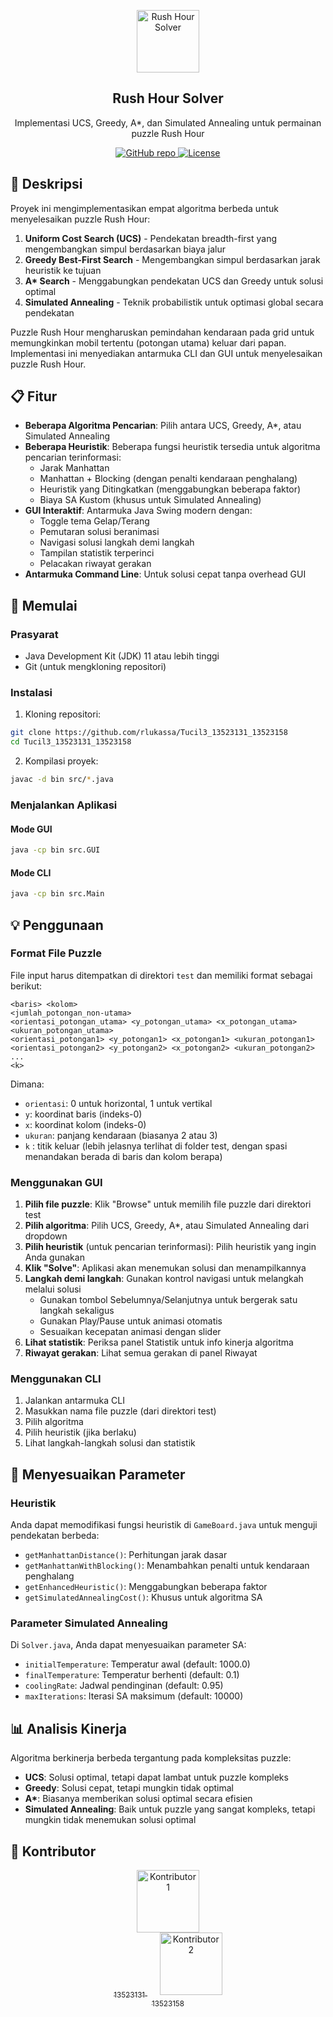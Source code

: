<p align="center">
 <img width="100px" src="https://www.google.com/imgres?q=icon%20rush%20hour%20game&imgurl=https%3A%2F%2Fi.pinimg.com%2F474x%2Ffc%2F85%2Fb2%2Ffc85b2fd54c554583bc38c00f1548294.jpg&imgrefurl=https%3A%2F%2Fmx.pinterest.com%2Fpin%2F897412663240059060%2F&docid=PiyQOw0MtRMXCM&tbnid=bwQrrtfqI1WxFM&vet=12ahUKEwji8KmZsrGNAxW2UGwGHTIOJdIQM3oECEUQAA..i&w=279&h=279&hcb=2&ved=2ahUKEwji8KmZsrGNAxW2UGwGHTIOJdIQM3oECEUQAA" align="center" alt="Rush Hour Solver" />
 <h2 align="center">Rush Hour Solver</h2>
 <p align="center">Implementasi UCS, Greedy, A*, dan Simulated Annealing untuk permainan puzzle Rush Hour</p>
</p>
<p align="center">
  <a href="https://github.com/rlukassa/Tucil3_13523131_13523158">
    <img alt="GitHub repo" src="https://img.shields.io/badge/github-repo-green?style=flat&logo=github" />
  </a>
  <a href="LICENSE">
    <img alt="License" src="https://img.shields.io/badge/license-MIT-blue?style=flat" />
  </a>
</p>

## 📝 Deskripsi

Proyek ini mengimplementasikan empat algoritma berbeda untuk menyelesaikan puzzle Rush Hour:
1. **Uniform Cost Search (UCS)** - Pendekatan breadth-first yang mengembangkan simpul berdasarkan biaya jalur
2. **Greedy Best-First Search** - Mengembangkan simpul berdasarkan jarak heuristik ke tujuan
3. **A\* Search** - Menggabungkan pendekatan UCS dan Greedy untuk solusi optimal
4. **Simulated Annealing** - Teknik probabilistik untuk optimasi global secara pendekatan

Puzzle Rush Hour mengharuskan pemindahan kendaraan pada grid untuk memungkinkan mobil tertentu (potongan utama) keluar dari papan. Implementasi ini menyediakan antarmuka CLI dan GUI untuk menyelesaikan puzzle Rush Hour.

## 📋 Fitur

- **Beberapa Algoritma Pencarian**: Pilih antara UCS, Greedy, A*, atau Simulated Annealing
- **Beberapa Heuristik**: Beberapa fungsi heuristik tersedia untuk algoritma pencarian terinformasi:
  - Jarak Manhattan
  - Manhattan + Blocking (dengan penalti kendaraan penghalang)
  - Heuristik yang Ditingkatkan (menggabungkan beberapa faktor)
  - Biaya SA Kustom (khusus untuk Simulated Annealing)
- **GUI Interaktif**: Antarmuka Java Swing modern dengan:
  - Toggle tema Gelap/Terang
  - Pemutaran solusi beranimasi
  - Navigasi solusi langkah demi langkah
  - Tampilan statistik terperinci
  - Pelacakan riwayat gerakan
- **Antarmuka Command Line**: Untuk solusi cepat tanpa overhead GUI

## 🚀 Memulai

### Prasyarat
- Java Development Kit (JDK) 11 atau lebih tinggi
- Git (untuk mengkloning repositori)

### Instalasi

1. Kloning repositori:
```bash
git clone https://github.com/rlukassa/Tucil3_13523131_13523158
cd Tucil3_13523131_13523158
```

2. Kompilasi proyek:
```bash
javac -d bin src/*.java
```

### Menjalankan Aplikasi

#### Mode GUI
```bash
java -cp bin src.GUI
```

#### Mode CLI
```bash
java -cp bin src.Main
```

## 💡 Penggunaan

### Format File Puzzle

File input harus ditempatkan di direktori `test` dan memiliki format sebagai berikut:

```
<baris> <kolom>
<jumlah_potongan_non-utama>
<orientasi_potongan_utama> <y_potongan_utama> <x_potongan_utama> <ukuran_potongan_utama>
<orientasi_potongan1> <y_potongan1> <x_potongan1> <ukuran_potongan1>
<orientasi_potongan2> <y_potongan2> <x_potongan2> <ukuran_potongan2>
...
<k>
```

Dimana:
- `orientasi`: 0 untuk horizontal, 1 untuk vertikal
- `y`: koordinat baris (indeks-0)
- `x`: koordinat kolom (indeks-0)
- `ukuran`: panjang kendaraan (biasanya 2 atau 3)
- `k` : titik keluar (lebih jelasnya terlihat di folder test, dengan spasi menandakan berada di baris dan kolom berapa)

### Menggunakan GUI

1. **Pilih file puzzle**: Klik "Browse" untuk memilih file puzzle dari direktori test
2. **Pilih algoritma**: Pilih UCS, Greedy, A*, atau Simulated Annealing dari dropdown
3. **Pilih heuristik** (untuk pencarian terinformasi): Pilih heuristik yang ingin Anda gunakan
4. **Klik "Solve"**: Aplikasi akan menemukan solusi dan menampilkannya
5. **Langkah demi langkah**: Gunakan kontrol navigasi untuk melangkah melalui solusi
   - Gunakan tombol Sebelumnya/Selanjutnya untuk bergerak satu langkah sekaligus
   - Gunakan Play/Pause untuk animasi otomatis
   - Sesuaikan kecepatan animasi dengan slider
6. **Lihat statistik**: Periksa panel Statistik untuk info kinerja algoritma
7. **Riwayat gerakan**: Lihat semua gerakan di panel Riwayat

### Menggunakan CLI

1. Jalankan antarmuka CLI
2. Masukkan nama file puzzle (dari direktori test)
3. Pilih algoritma
4. Pilih heuristik (jika berlaku)
5. Lihat langkah-langkah solusi dan statistik

## 🔧 Menyesuaikan Parameter

### Heuristik

Anda dapat memodifikasi fungsi heuristik di `GameBoard.java` untuk menguji pendekatan berbeda:
- `getManhattanDistance()`: Perhitungan jarak dasar
- `getManhattanWithBlocking()`: Menambahkan penalti untuk kendaraan penghalang
- `getEnhancedHeuristic()`: Menggabungkan beberapa faktor
- `getSimulatedAnnealingCost()`: Khusus untuk algoritma SA

### Parameter Simulated Annealing

Di `Solver.java`, Anda dapat menyesuaikan parameter SA:
- `initialTemperature`: Temperatur awal (default: 1000.0)
- `finalTemperature`: Temperatur berhenti (default: 0.1)
- `coolingRate`: Jadwal pendinginan (default: 0.95)
- `maxIterations`: Iterasi SA maksimum (default: 10000)

## 📊 Analisis Kinerja

Algoritma berkinerja berbeda tergantung pada kompleksitas puzzle:
- **UCS**: Solusi optimal, tetapi dapat lambat untuk puzzle kompleks
- **Greedy**: Solusi cepat, tetapi mungkin tidak optimal
- **A\***: Biasanya memberikan solusi optimal secara efisien
- **Simulated Annealing**: Baik untuk puzzle yang sangat kompleks, tetapi mungkin tidak menemukan solusi optimal

## 👥 Kontributor

<p align="center">
  <a href="https://github.com/Awfidz">
    <img src="https://avatars.githubusercontent.com/u/167051609?v=4" width="100px" alt="Kontributor 1" /><br />
    <sub>13523131</sub>
  </a>
  &nbsp;&nbsp;&nbsp;&nbsp;
  <a href="https://github.com/rlukassa">
    <img src="https://avatars.githubusercontent.com/u/164935134?v=4" width="100px" alt="Kontributor 2" /><br />
    <sub>13523158</sub>
  </a>
</p>
